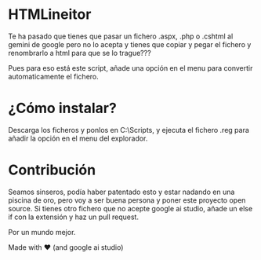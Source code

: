 # HTMLineitor

Te ha pasado que tienes que pasar un fichero .aspx, .php o .cshtml al gemini de google pero no lo acepta y tienes que copiar y pegar el fichero y renombrarlo a html para que se lo trague???

Pues para eso está este script, añade una opción en el menu para convertir automaticamente el fichero.

# ¿Cómo instalar?

Descarga los ficheros y ponlos en C:\\Scripts, y ejecuta el fichero .reg para añadir la opción en el menu del explorador.

# Contribución

Seamos sinseros, podía haber patentado esto y estar nadando en una piscina de oro, pero voy a ser buena persona y poner este proyecto open source. Si tienes otro fichero que no acepte google ai studio, añade un else if con la extensión y haz un pull request.

Por un mundo mejor.


Made with ♥️ (and google ai studio)
